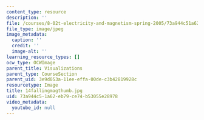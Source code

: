 ```yaml
---
content_type: resource
description: ''
file: /courses/8-02t-electricity-and-magnetism-spring-2005/73a944c51a62eb79ce74b53055e28978_14fallingmagthumb.jpg
file_type: image/jpeg
image_metadata:
  caption: ''
  credit: ''
  image-alt: ''
learning_resource_types: []
ocw_type: OCWImage
parent_title: Visualizations
parent_type: CourseSection
parent_uid: 3e9d053a-11ee-effa-00de-c3b42819928c
resourcetype: Image
title: 14fallingmagthumb.jpg
uid: 73a944c5-1a62-eb79-ce74-b53055e28978
video_metadata:
  youtube_id: null
---
```

